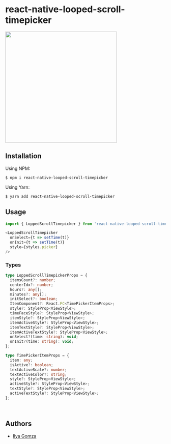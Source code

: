 # react-native-looped-scroll-timepicker

<img src="https://github.com/illi-homz/demos/blob/main/react-native-looped-scroll-timepicker.gif?raw=true" height="350">
<br>

## Installation
Using NPM:
```
$ npm i react-native-looped-scroll-timepicker
```

Using Yarn:
```
$ yarn add react-native-looped-scroll-timepicker
```

## Usage
```javascript
import { LoppedScrollTimepicker } from 'react-native-looped-scroll-timepicker'
```

```javascript
<LoppedScrollTimepicker
  onSelect={t => setTime(t)}
  onInit={t => setTime(t)}
  style={styles.picker}
/>
```

### Types

```ts
type LoppedScrollTimepickerProps = {
  itemsCount?: number;
  centerIdx?: number;
  hours?: any[];
  minutes?: any[];
  initSelect?: boolean;
  ItemComponent?: React.FC<TimePickerItemProps>;
  style?: StyleProp<ViewStyle>;
  timeFaceStyle?: StyleProp<ViewStyle>;
  itemStyle?: StyleProp<ViewStyle>;
  itemActiveStyle?: StyleProp<ViewStyle>;
  itemTextStyle?: StyleProp<ViewStyle>;
  itemActiveTextStyle?: StyleProp<ViewStyle>;
  onSelect?(time: string): void;
  onInit?(time: string): void;
};

type TimePickerItemProps = {
  item: any;
  isActive?: boolean;
  textActiveScale?: number;
  textActiveColor?: string;
  style?: StyleProp<ViewStyle>;
  activeStyle?: StyleProp<ViewStyle>;
  textStyle?: StyleProp<ViewStyle>;
  activeTextStyle?: StyleProp<ViewStyle>;
};
```

<br>

## Authors

- [Ilya Gomza](https://github.com/illi-homz/)